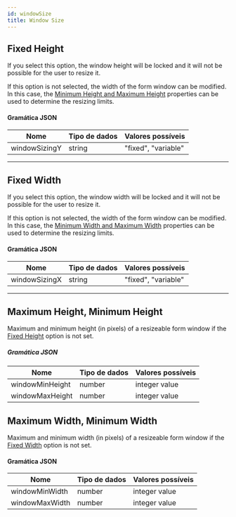 ```yaml
---
id: windowSize
title: Window Size
---
```



## Fixed Height


If you select this option, the window height will be locked and it will not be possible for the user to resize it.

If this option is not selected, the width of the form window can be modified. In this case, the [Minimum Height and Maximum Height](#maximum-height-minimum-height) properties can be used to determine the resizing limits.


#### Gramática JSON

| Nome          | Tipo de dados | Valores possíveis   |
| ------------- | ------------- | ------------------- |
| windowSizingY | string        | "fixed", "variable" |


---

## Fixed Width


If you select this option, the window width will be locked and it will not be possible for the user to resize it.

If this option is not selected, the width of the form window can be modified. In this case, the [Minimum Width and Maximum Width](#maximum-width-minimum-width) properties can be used to determine the resizing limits.


#### Gramática JSON

| Nome          | Tipo de dados | Valores possíveis   |
| ------------- | ------------- | ------------------- |
| windowSizingX | string        | "fixed", "variable" |

---



## Maximum Height, Minimum Height

Maximum and minimum height (in pixels) of a resizeable form window if the [Fixed Height](#fixed-height) option is not set.

##### Gramática JSON

| Nome            | Tipo de dados | Valores possíveis |
| --------------- | ------------- | ----------------- |
| windowMinHeight | number        | integer value     |
| windowMaxHeight | number        | integer value     |


## Maximum Width, Minimum Width

Maximum and minimum width (in pixels) of a resizeable form window if the [Fixed Width](#fixed-width) option is not set.


#### Gramática JSON

| Nome           | Tipo de dados | Valores possíveis |
| -------------- | ------------- | ----------------- |
| windowMinWidth | number        | integer value     |
| windowMaxWidth | number        | integer value     |

